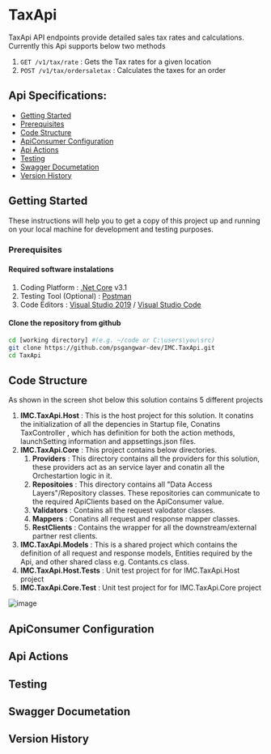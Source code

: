 # TaxApi

TaxApi API endpoints provide detailed sales tax rates and calculations. Currently this Api supports below two methods 
1. `GET /v1/tax/rate` : Gets the Tax rates for a given location
2. `POST /v1/tax/ordersaletax` : Calculates the taxes for an order

## Api Specifications:

* [Getting Started](#getting-started)
* [Prerequisites](#prerequisites)
* [Code Structure](#code-structure)
* [ApiConsumer Configuration](#api-configuration)
* [Api Actions](#api-actions) 
* [Testing](#testing)
* [Swagger Documetation](#api-swagger-field) 
* [Version History](#api-version-history) 


## Getting Started

These instructions will help you to get a copy of this project up and running on your local machine for development and testing purposes. 

### Prerequisites

#### Required software instalations

1. Coding Platform : [.Net Core](https://dotnet.microsoft.com/download) v3.1
1. Testing Tool (Optional) : [Postman](https://www.getpostman.com/downloads/)
1. Code Editors : [Visual Studio 2019](https://msdn.microsoft.com/en-us/) / [Visual Studio Code](https://code.visualstudio.com/download) 

#### Clone the repository from github

```bash
cd [working directory] #(e.g. ~/code or C:\users\you\src)
git clone https://github.com/psgangwar-dev/IMC.TaxApi.git
cd TaxApi
```
## Code Structure
As shown in the screen shot below this solution contains 5 different projects  
1. **IMC.TaxApi.Host** : This is the host project for this solution. It conatins the initialization of all the depencies in Startup file, Conatins TaxController , which has definition for both the action methods, launchSetting information and appsettings.json files. 
2. **IMC.TaxApi.Core** : This project contains below directories. 
    1. **Providers** : This directory contains all the providers for this solution, these providers act as an service layer and conatin all the Orchestartion logic in it. 
    2. **Repositoies** : This directory contains all "Data Access Layers"/Repository classes. These repositories can communicate to the required ApiClients based on the ApiConsumer value.
    3. **Validators** : Contains all the request valodator classes. 
    4. **Mappers** : Conatins all request and response mapper classes. 
    5. **RestClients** : Contains the wrapper for all the downstream/external partner rest clients. 
3. **IMC.TaxApi.Models** : This is a shared project which contains the definition of all request and response models, Entities required by the Api, and other shared class e.g. Contants.cs class.
4. **IMC.TaxApi.Host.Tests** : Unit test project for for IMC.TaxApi.Host project
5. **IMC.TaxApi.Core.Test** : Unit test project for for IMC.TaxApi.Core project

![image](https://user-images.githubusercontent.com/82673102/115160120-8eecf600-a064-11eb-9ab1-b00a262a3e25.png)


## ApiConsumer Configuration

## Api Actions

## Testing

## Swagger Documetation

## Version History
